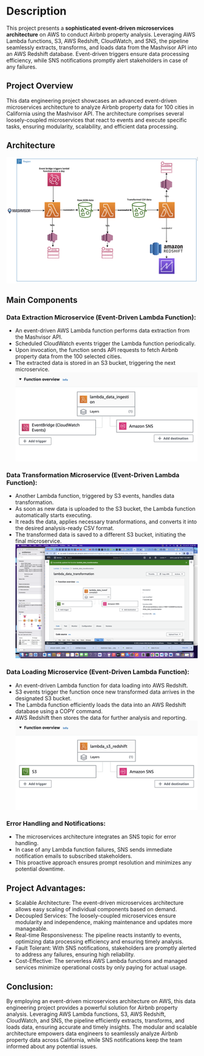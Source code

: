 # Description
This project presents a **sophisticated event-driven microservices architecture** on AWS to conduct Airbnb property analysis. Leveraging AWS Lambda functions, S3, AWS Redshift, CloudWatch, and SNS, the pipeline seamlessly extracts, transforms, and loads data from the Mashvisor API into an AWS Redshift database. Event-driven triggers ensure data processing efficiency, while SNS notifications promptly alert stakeholders in case of any failures.

## Project Overview
This data engineering project showcases an advanced event-driven microservices architecture to analyze Airbnb property data for 100 cities in California using the Mashvisor API. The architecture comprises several loosely-coupled microservices that react to events and execute specific tasks, ensuring modularity, scalability, and efficient data processing.

## Architecture
![Architecture](images/architecture.png)


## Main Components

### Data Extraction Microservice (Event-Driven Lambda Function):
- An event-driven AWS Lambda function performs data extraction from the Mashvisor API.
- Scheduled CloudWatch events trigger the Lambda function periodically.
- Upon invocation, the function sends API requests to fetch Airbnb property data from the 100 selected cities.
- The extracted data is stored in an S3 bucket, triggering the next microservice.
![ingestion](images/data_ingestion.png)

### Data Transformation Microservice (Event-Driven Lambda Function):
- Another Lambda function, triggered by S3 events, handles data transformation.
- As soon as new data is uploaded to the S3 bucket, the Lambda function automatically starts executing.
- It reads the data, applies necessary transformations, and converts it into the desired analysis-ready CSV format.
- The transformed data is saved to a different S3 bucket, initiating the final microservice.
![transformation](images/data_transformation.png)

### Data Loading Microservice (Event-Driven Lambda Function):
- An event-driven Lambda function for data loading into AWS Redshift.
- S3 events trigger the function once new transformed data arrives in the designated S3 bucket.
- The Lambda function efficiently loads the data into an AWS Redshift database using a COPY command.
- AWS Redshift then stores the data for further analysis and reporting.
![redshift](images/data_to_redshift.png)

### Error Handling and Notifications:
- The microservices architecture integrates an SNS topic for error handling.
- In case of any Lambda function failures, SNS sends immediate notification emails to subscribed stakeholders.
- This proactive approach ensures prompt resolution and minimizes any potential downtime.

## Project Advantages:
- Scalable Architecture: The event-driven microservices architecture allows easy scaling of individual components based on demand.
- Decoupled Services: The loosely-coupled microservices ensure modularity and independence, making maintenance and updates more manageable.
- Real-time Responsiveness: The pipeline reacts instantly to events, optimizing data processing efficiency and ensuring timely analysis.
- Fault Tolerant: With SNS notifications, stakeholders are promptly alerted to address any failures, ensuring high reliability.
- Cost-Effective: The serverless AWS Lambda functions and managed services minimize operational costs by only paying for actual usage.

## Conclusion:
By employing an event-driven microservices architecture on AWS, this data engineering project provides a powerful solution for Airbnb property analysis. Leveraging AWS Lambda functions, S3, AWS Redshift, CloudWatch, and SNS, the pipeline efficiently extracts, transforms, and loads data, ensuring accurate and timely insights. The modular and scalable architecture empowers data engineers to seamlessly analyze Airbnb property data across California, while SNS notifications keep the team informed about any potential issues.
